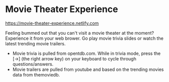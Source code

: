 # Movie Theater Experience
https://movie-theater-experience.netlify.com

Feeling bummed out that you can't visit a movie theater at the moment? Experience it from your web brower.
Go play movie trivia slides or watch the latest trending movie trailers.

- Movie trivia is pulled from opentdb.com. While in trivia mode, press the [->] (the right arrow key) on your keyboard to cycle through questions/answers.
- Movie trailers are pulled from youtube and based on the trending movies data from themoviedb.
